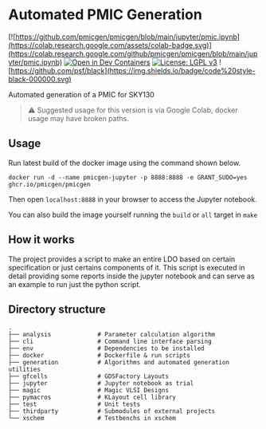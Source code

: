 # Automated PMIC Generation

[![https://github.com/pmicgen/pmicgen/blob/main/jupyter/pmic.ipynb](https://colab.research.google.com/assets/colab-badge.svg)](https://colab.research.google.com/github/pmicgen/pmicgen/blob/main/jupyter/pmic.ipynb)
[![Open in Dev Containers](https://img.shields.io/static/v1?label=Dev%20Containers&message=Open&color=blue&logo=visualstudiocode)](https://vscode.dev/redirect?url=vscode://ms-vscode-remote.remote-containers/cloneInVolume?url=https://github.com/pmicgen/pmicgen)
[![License: LGPL v3](https://img.shields.io/badge/License-LGPL_v3-blue.svg)](https://www.gnu.org/licenses/lgpl-3.0)
![https://github.com/psf/black](https://img.shields.io/badge/code%20style-black-000000.svg)

Automated generation of a PMIC for SKY130

> :warning: Suggested usage for this version is via Google Colab, docker usage may have broken paths.

## Usage

Run latest build of the docker image using the command shown below.

```
docker run -d --name pmicgen-jupyter -p 8888:8888 -e GRANT_SUDO=yes ghcr.io/pmicgen/pmicgen
```

Then open `localhost:8888` in your browser to access the Jupyter notebook.

You can also build the image yourself running the `build` or `all` target in `make`

## How it works

The project provides a script to make an entire LDO based on certain specification or just certains components of it.
This script is executed in detail providing some reports inside the jupyter notebook and can serve as an example to run just the python script.


## Directory structure
    .
    ├── analysis             # Parameter calculation algorithm
    ├── cli                  # Command line interface parsing
    ├── env                  # Dependencies to be installed
    ├── docker               # Dockerfile & run scripts
    ├── generation           # Algorithms and automated generation utilities
    ├── gfcells              # GDSFactory Layouts
    ├── jupyter              # Jupyter notebook as trial
    ├── magic                # Magic VLSI Designs
    ├── pymacros             # KLayout cell library
    ├── test                 # Unit tests
    ├── thirdparty           # Submodules of external projects
    └── xschem               # Testbenchs in xschem
